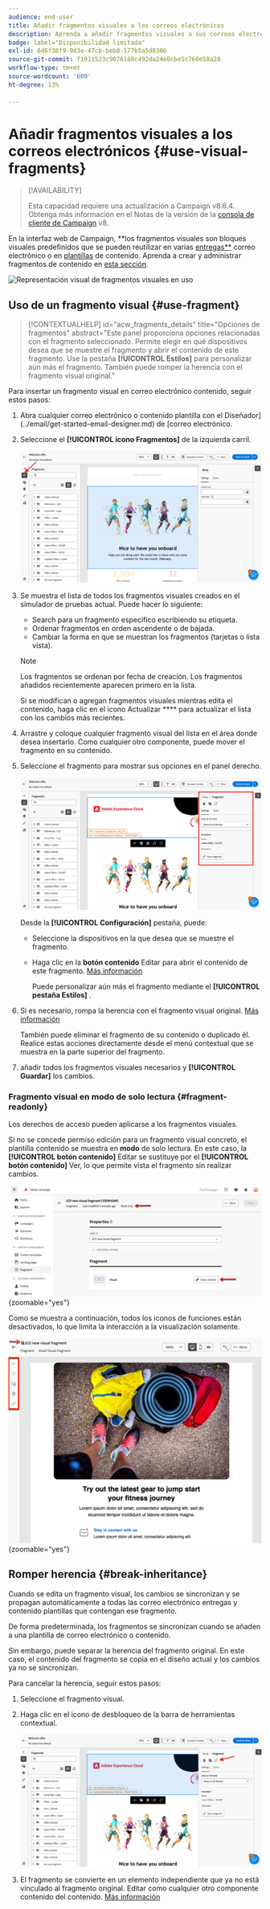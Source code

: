```yaml
---
audience: end-user
title: Añadir fragmentos visuales a los correos electrónicos
description: Aprenda a añadir fragmentos visuales a sus correos electrónicos
badge: label="Disponibilidad limitada"
exl-id: 6d6f38f9-9d3e-47cb-beb8-177b5a5d8306
source-git-commit: f1911523c9076188c492da24e0cbe5c760e58a28
workflow-type: tm+mt
source-wordcount: '609'
ht-degree: 13%

---
```


# Añadir fragmentos visuales a los correos electrónicos {#use-visual-fragments}

>[!AVAILABILITY]
>
>Esta capacidad requiere una actualización a Campaign v8.6.4. Obtenga más información en el Notas de la versión de la [consola de cliente de Campaign](https://experienceleague.adobe.com/es/docs/campaign/campaign-v8/releases/release-notes) v8.

En la interfaz web de Campaign, **los fragmentos visuales son bloques visuales predefinidos que se pueden reutilizar en varias [entregas**](../email/get-started-email-designer.md) correo electrónico o en [plantillas](../email/use-email-templates.md) de contenido. Aprenda a crear y administrar fragmentos de contenido en [esta sección](fragments.md).

![Representación visual de fragmentos visuales en uso](assets/do-not-localize/fragments.gif)

## Uso de un fragmento visual {#use-fragment}

>[!CONTEXTUALHELP]
>id="acw_fragments_details"
>title="Opciones de fragmentos"
>abstract="Este panel proporciona opciones relacionadas con el fragmento seleccionado. Permite elegir en qué dispositivos desea que se muestre el fragmento y abrir el contenido de este fragmento. Use la pestaña **[!UICONTROL Estilos]** para personalizar aún más el fragmento. También puede romper la herencia con el fragmento visual original."

<!-- pas vu dans l'UI-->

Para insertar un fragmento visual en correo electrónico contenido, seguir estos pasos:

1. Abra cualquier correo electrónico o contenido plantilla con el Diseñador](../email/get-started-email-designer.md) de [correo electrónico.

1. Seleccione el **[!UICONTROL icono Fragmentos]** de la izquierda carril.

   ![Captura de pantalla que muestra el icono Fragmentos en la interfaz de Email Designer](assets/fragments-in-designer.png)

1. Se muestra el lista de todos los fragmentos visuales creados en el simulador de pruebas actual. Puede hacer lo siguiente:

   * Search para un fragmento específico escribiendo su etiqueta.
   * Ordenar fragmentos en orden ascendente o de bajada.
   * Cambiar la forma en que se muestran los fragmentos (tarjetas o lista vista).

   >[!NOTE]
   >
   >Los fragmentos se ordenan por fecha de creación. Los fragmentos añadidos recientemente aparecen primero en la lista.

   Si se modifican o agregan fragmentos visuales mientras edita el contenido, haga clic en el icono Actualizar **** para actualizar el lista con los cambios más recientes.

1. Arrastre y coloque cualquier fragmento visual del lista en el área donde desea insertarlo. Como cualquier otro componente, puede mover el fragmento en su contenido.

1. Seleccione el fragmento para mostrar sus opciones en el panel derecho.

   ![Captura de pantalla que muestra las opciones de fragmento en el panel derecho](assets/fragment-right-pane.png)

   Desde la **[!UICONTROL Configuración]** pestaña, puede:

   * Seleccione la dispositivos en la que desea que se muestre el fragmento.
   * Haga clic en la **botón contenido** Editar para abrir el contenido de este fragmento. [Más información](../content/fragments.md#edit-fragments)

     Puede personalizar aún más el fragmento mediante el **[!UICONTROL pestaña Estilos]** .

1. Si es necesario, rompa la herencia con el fragmento visual original. [Más información](#break-inheritance)

   También puede eliminar el fragmento de su contenido o duplicado él. Realice estas acciones directamente desde el menú contextual que se muestra en la parte superior del fragmento.

1. añadir todos los fragmentos visuales necesarios y **[!UICONTROL Guardar]** los cambios.

### Fragmento visual en modo de solo lectura {#fragment-readonly}

Los derechos de acceso pueden aplicarse a los fragmentos visuales.

Si no se concede permiso edición para un fragmento visual concreto, el plantilla contenido se muestra en **modo** de solo lectura. En este caso, la **[!UICONTROL botón contenido]** Editar se sustituye por el **[!UICONTROL botón contenido]** Ver, lo que permite vista el fragmento sin realizar cambios.

![Captura de pantalla que muestra un fragmento visual en modo de solo lectura](assets/fragment-readonly.png){zoomable="yes"}

Como se muestra a continuación, todos los iconos de funciones están desactivados, lo que limita la interacción a la visualización solamente.

![Captura de pantalla que muestra iconos de funciones desactivadas en modo de solo lectura](assets/fragment-readonly-view.png){zoomable="yes"}

## Romper herencia {#break-inheritance}

Cuando se edita un fragmento visual, los cambios se sincronizan y se propagan automáticamente a todas las correo electrónico entregas y contenido plantillas que contengan ese fragmento.

De forma predeterminada, los fragmentos se sincronizan cuando se añaden a una plantilla de correo electrónico o contenido.

Sin embargo, puede separar la herencia del fragmento original. En este caso, el contenido del fragmento se copia en el diseño actual y los cambios ya no se sincronizan.

Para cancelar la herencia, seguir estos pasos:

1. Seleccione el fragmento visual.

1. Haga clic en el icono de desbloqueo de la barra de herramientas contextual.

   ![Captura de pantalla que muestra el icono de desbloqueo para cancelar la herencia](assets/fragment-break-inheritance.png)

1. El fragmento se convierte en un elemento independiente que ya no está vinculado al fragmento original. Editar como cualquier otro componente contenido del contenido. [Más información](../email/content-components.md)